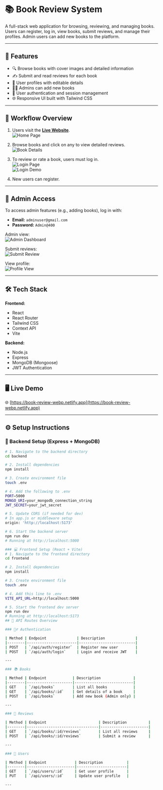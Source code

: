 # 📚 Book Review System

A full-stack web application for browsing, reviewing, and managing books. Users can register, log in, view books, submit reviews, and manage their profiles. Admin users can add new books to the platform.

---

## 🚀 Features

- 🔍 Browse books with cover images and detailed information  
- ✍️ Submit and read reviews for each book  
- 👤 User profiles with editable details  
- 🧑‍💻 Admins can add new books  
- 🔐 User authentication and session management  
- 🌐 Responsive UI built with Tailwind CSS  

---

## 🧭 Workflow Overview

1. Users visit the [**Live Website**](https://book-review-webp.netlify.app).  
   ![Home Page](https://github.com/user-attachments/assets/fc08e0ec-72ff-4641-9a27-3f0188de9476)

2. Browse books and click on any to view detailed reviews.  
   ![Book Details](https://github.com/user-attachments/assets/51fed137-6da1-4e07-b7cf-cb63e377748e)

3. To review or rate a book, users must log in.  
   ![Login Page](https://github.com/user-attachments/assets/a5fbb8ce-85af-4508-b028-9c81004e9125)  
   ![Login Demo](https://github.com/user-attachments/assets/fdd948a7-6ad7-4d41-87b4-6d9581f60b0e)

4. New users can register.  

---

## 🛂 Admin Access

To access admin features (e.g., adding books), log in with:

- **Email:** `adminuser@gmail.com`  
- **Password:** `Admin@400`  

Admin view:  
![Admin Dashboard](https://github.com/user-attachments/assets/0ed31717-7ca7-4ae6-9df4-cdd2f66488a1)

Submit reviews:  
![Submit Review](https://github.com/user-attachments/assets/e7816d32-7e4c-4ac5-ba12-cc885cdf16ee)

View profile:  
![Profile View](https://github.com/user-attachments/assets/bd46ade8-ab12-44b7-b4b8-a25a399ecb6e)

---

## 🛠 Tech Stack

**Frontend:**
- React
- React Router
- Tailwind CSS
- Context API
- Vite

**Backend:**
- Node.js
- Express
- MongoDB (Mongoose)
- JWT Authentication

---

## 🖥️ Live Demo

🌐 [https://book-review-webp.netlify.app](https://book-review-webp.netlify.app)

---

## ⚙️ Setup Instructions

### 📁 Backend Setup (Express + MongoDB)

```bash
# 1. Navigate to the backend directory
cd backend

# 2. Install dependencies
npm install

# 3. Create environment file
touch .env

# 4. Add the following to .env
PORT=5000
MONGO_URI=your_mongodb_connection_string
JWT_SECRET=your_jwt_secret

# 5. Update CORS (if needed for dev)
# In app.js or middleware setup
origin: 'http://localhost:5173'

# 6. Start the backend server
npm run dev
# Running at http://localhost:5000

### 💻 Frontend Setup (React + Vite)
# 1. Navigate to the frontend directory
cd frontend

# 2. Install dependencies
npm install

# 3. Create environment file
touch .env

# 4. Add this line to .env
VITE_API_URL=http://localhost:5000

# 5. Start the frontend dev server
npm run dev
# Running at http://localhost:5173
## 🔑 API Routes Overview

### 🧟‍♂️ Authentication

| Method | Endpoint              | Description              |
|--------|-----------------------|--------------------------|
| POST   | `/api/auth/register`  | Register new user        |
| POST   | `/api/auth/login`     | Login and receive JWT    |

---

### 📚 Books

| Method | Endpoint            | Description               |
|--------|---------------------|---------------------------|
| GET    | `/api/books`        | List all books            |
| GET    | `/api/books/:id`    | Get details of a book     |
| POST   | `/api/books`        | Add new book (Admin only) |

---

### 💬 Reviews

| Method | Endpoint                        | Description          |
|--------|---------------------------------|----------------------|
| GET    | `/api/books/:id/reviews`        | List all reviews     |
| POST   | `/api/books/:id/reviews`        | Submit a review      |

---

### 👤 Users

| Method | Endpoint             | Description           |
|--------|----------------------|-----------------------|
| GET    | `/api/users/:id`     | Get user profile      |
| PUT    | `/api/users/:id`     | Update user profile   |

---






